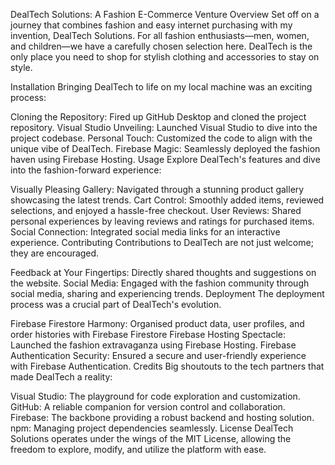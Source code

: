 DealTech Solutions: A Fashion E-Commerce Venture
Overview
Set off on a journey that combines fashion and easy internet purchasing with my invention, DealTech Solutions. For all fashion enthusiasts—men, women, and children—we have a carefully chosen selection here. DealTech is the only place you need to shop for stylish clothing and accessories to stay on style.

Installation
Bringing DealTech to life on my local machine was an exciting process:

Cloning the Repository: Fired up GitHub Desktop and cloned the project repository.
Visual Studio Unveiling: Launched Visual Studio to dive into the project codebase.
Personal Touch: Customized the code to align with the unique vibe of DealTech.
Firebase Magic: Seamlessly deployed the fashion haven using Firebase Hosting.
Usage
Explore DealTech's features and dive into the fashion-forward experience:

Visually Pleasing Gallery: Navigated through a stunning product gallery showcasing the latest trends.
Cart Control: Smoothly added items, reviewed selections, and enjoyed a hassle-free checkout.
User Reviews: Shared personal experiences by leaving reviews and ratings for purchased items.
Social Connection: Integrated social media links for an interactive experience.
Contributing
Contributions to DealTech are not just welcome; they are encouraged.

Feedback at Your Fingertips: Directly shared thoughts and suggestions on the website.
Social Media: Engaged with the fashion community through social media, sharing and experiencing trends.
Deployment
The deployment process was a crucial part of DealTech's evolution.

Firebase Firestore Harmony: Organised product data, user profiles, and order histories with Firebase Firestore
Firebase Hosting Spectacle: Launched the fashion extravaganza using Firebase Hosting.
Firebase Authentication Security: Ensured a secure and user-friendly experience with Firebase Authentication.
Credits
Big shoutouts to the tech partners that made DealTech a reality:

Visual Studio: The playground for code exploration and customization.
GitHub: A reliable companion for version control and collaboration.
Firebase: The backbone providing a robust backend and hosting solution.
npm: Managing project dependencies seamlessly.
License
DealTech Solutions operates under the wings of the MIT License, allowing the freedom to explore, modify, and utilize the platform with ease.
